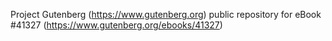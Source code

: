 Project Gutenberg (https://www.gutenberg.org) public repository for eBook #41327 (https://www.gutenberg.org/ebooks/41327)
